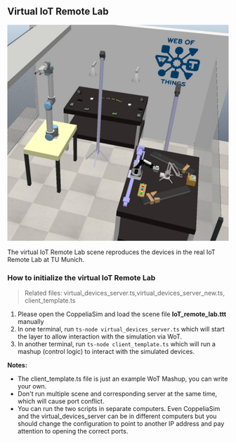 ## Virtual IoT Remote Lab

![Virtual IoT Remote](../../pictures/iot-remote-lab.jpg)

The virtual IoT Remote Lab scene reproduces the devices in the real IoT Remote Lab at TU Munich.

### How to initialize the virtual IoT Remote Lab

> Related files: virtual_devices_server.ts,virtual_devices_server_new.ts, client_template.ts

1. Please open the CoppeliaSim and load the scene file **IoT_remote_lab.ttt** manually
2. In one terminal, run `ts-node virtual_devices_server.ts` which will start the layer to allow interaction with the simulation via WoT.
3. In another terminal, run `ts-node client_template.ts` which will run a mashup (control logic) to interact with the simulated devices.

**Notes:**

- The client_template.ts file is just an example WoT Mashup, you can write your own.
- Don't run multiple scene and corresponding server at the same time, which will cause port conflict.
- You can run the two scripts in separate computers. Even CoppeliaSim and the virtual_devices_server can be in different computers but you should change the configuration to point to another IP address and pay attention to opening the correct ports.
